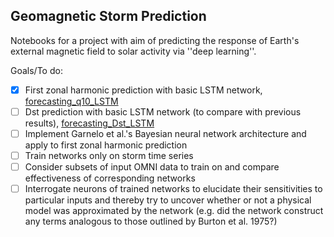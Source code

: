## Geomagnetic Storm Prediction

Notebooks for a project with aim of predicting the response of Earth's external magnetic field to solar activity via ''deep learning''.

Goals/To do:

-   [x] First zonal harmonic prediction with basic LSTM network,  [forecasting_q10_LSTM](forecasting_q10_LSTM.ipynb)
-   [ ] Dst prediction with basic LSTM network (to compare with previous results), [forecasting_Dst_LSTM](forecasting_Dst_LSTM.ipynb)
-   [ ] Implement Garnelo et al.'s Bayesian neural network architecture and apply to first zonal harmonic prediction
-   [ ] Train networks only on storm time series
-   [ ] Consider subsets of input OMNI data to train on and compare effectiveness of corresponding networks
-   [ ] Interrogate neurons of trained networks to elucidate their sensitivities to particular inputs and thereby try to uncover whether or not a physical model was approximated by the network (e.g. did the network construct any terms analogous to those outlined by Burton et al. 1975?)
